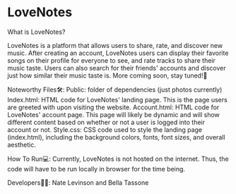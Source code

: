 # LoveNotes

What is LoveNotes?

LoveNotes is a platform that allows users to share, rate, and discover new music. After creating an account, LoveNotes users can display their favorite songs on their profile for everyone to see, and rate tracks to share their music taste. Users can also search for their friends' accounts and discover just how similar their music taste is. More coming soon, stay tuned!🚀

Noteworthy Files🛠️:
Public: folder of dependencies (just photos currently)
Index.html: HTML code for LoveNotes' landing page. This is the page users are greeted with upon visiting the website.
Account.html: HTML code for LoveNotes' account page. This page will likely be dynamic and will show different content based on whether or not a user is logged into their account or not.
Style.css: CSS code used to style the landing page (index.html), including the background colors, fonts, font sizes, and overall aesthetic.

How To Run💻:
Currently, LoveNotes is not hosted on the internet. Thus, the code will have to be run locally in browser for the time being.

Developers🧑‍🔬: Nate Levinson and Bella Tassone
